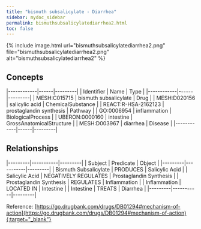 ```yaml
---
title: "bismuth subsalicylate - Diarrhea"
sidebar: mydoc_sidebar
permalink: bismuthsubsalicylatediarrhea2.html
toc: false 
---
```


{% include image.html url="bismuthsubsalicylatediarrhea2.png" file="bismuthsubsalicylatediarrhea2.png" alt="bismuthsubsalicylatediarrhea2" %}

## Concepts

|------------|------|---------|
| Identifier | Name | Type    |
|------------|------|---------|
| MESH:C015715 | bismuth subsalicylate | Drug |
| MESH:D020156 | salicylic acid | ChemicalSubstance |
| REACT:R-HSA-2162123 | prostaglandin synthesis | Pathway |
| GO:0006954 | inflammation | BiologicalProcess |
| UBERON:0000160 | intestine | GrossAnatomicalStructure |
| MESH:D003967 | diarrhea | Disease |
|------------|------|---------|

## Relationships

|---------|-----------|---------|
| Subject | Predicate | Object  |
|---------|-----------|---------|
| Bismuth Subsalicylate | PRODUCES | Salicylic Acid |
| Salicylic Acid | NEGATIVELY REGULATES | Prostaglandin Synthesis |
| Prostaglandin Synthesis | REGULATES | Inflammation |
| Inflammation | LOCATED IN | Intestine |
| Intestine | TREATS | Diarrhea |
|---------|-----------|---------|

Reference: [https://go.drugbank.com/drugs/DB01294#mechanism-of-action](https://go.drugbank.com/drugs/DB01294#mechanism-of-action){:target="_blank"}
